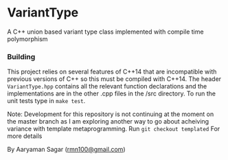 # VariantType

A C++ union based variant type class implemented with compile time
polymorphism 

### Building
This project relies on several features of C++14 that are incompatible with
previous versions of C++ so this must be compiled with C++14.  The header
`VariantType.hpp` contains all the relevant function declarations and the
implementations are in the other .cpp files in the /src directory.  To run the
unit tests type in ``make test``. 

Note: Development for this repository is not continuing at the moment on the
master branch as I am exploring another way to go about acheiving variance
with template metaprogramming.  Run
``git checkout templated`` 
For more details

By Aaryaman Sagar (rmn100@gmail.com) 
